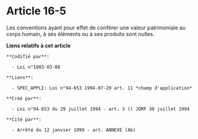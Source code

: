 # Article 16-5

Les conventions ayant pour effet de conférer une valeur patrimoniale au corps humain, à ses éléments ou à ses produits sont
nulles.

**Liens relatifs à cet article**

	**Codifié par**:

	  - Loi n°1803-03-08

	**Liens**:

	  - SPEC_APPLI: Loi n°94-653 1994-07-29 art. 11 *champ d'application*

	**Créé par**:

	  - Loi n°94-653 du 29 juillet 1994 - art. 3 () JORF 30 juillet 1994

	**Cité par**:

	  - Arrêté du 12 janvier 1999 - art. ANNEXE (Ab)
